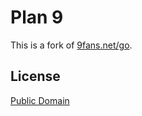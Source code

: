 # Plan 9

This is a fork of [9fans.net/go](https://github.com/9fans/go).

<!--![A pirate ship that falls into a black hole](https://images.pixexid.com/a-pirate-ship-that-falls-into-a-black-hole-z73a4jxk.webp?h=700&q=70)
*A pirate ship that falls into a black hole by [Prompart], licensed
under [Creative Commons 4.0 Attributions license][cc4-by].*-->

## License

[Public Domain](https://creativecommons.org/publicdomain/mark/1.0/)
